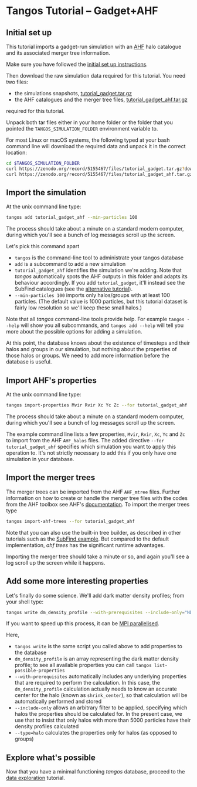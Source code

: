 Tangos Tutorial – Gadget+AHF
============================

Initial set up
--------------

This tutorial imports a gadget-run simulation with an [AHF](http://popia.ft.uam.es/AHF/Download.html)
halo catalogue and its associated merger tree information.

Make sure you have followed the [initial set up instructions](index.md).

Then download the raw simulation data
required for this tutorial. You need two files:

 - the simulations snapshots, [tutorial_gadget.tar.gz](https://zenodo.org/record/5155467/files/tutorial_gadget.tar.gz?download=1)
 - the AHF catalogues and the merger tree files, [tutorial_gadget_ahf.tar.gz](https://zenodo.org/record/5155467/files/tutorial_gadget_ahf.tar.gz?download=1)

required for this tutorial.

Unpack both tar files either in your home folder or the folder that you pointed the `TANGOS_SIMULATION_FOLDER` environment
variable to.

For most Linux or macOS systems, the following typed at your bash command line will download the required data and
unpack it in the correct location:

```bash
cd $TANGOS_SIMULATION_FOLDER
curl https://zenodo.org/record/5155467/files/tutorial_gadget.tar.gz?download=1 | tar -xz
curl https://zenodo.org/record/5155467/files/tutorial_gadget_ahf.tar.gz?download=1 | tar -xz
```

Import the simulation
---------------------

At the unix command line type:

```bash
tangos add tutorial_gadget_ahf --min-particles 100
```

The process should take about a minute on a standard modern computer, during which you'll see a bunch of log messages
scroll up the screen.

 Let's pick this command apart

  * `tangos` is the command-line tool to administrate your tangos database
  * `add` is a subcommand to add a new simulation
  * `tutorial_gadget_ahf` identifies the simulation we're adding. Note that _tangos_ automatically spots the
    AHF outputs in this folder and adapts its behaviour accordingly. If you add `tutorial_gadget`, it'll instead
    see the SubFind catalogues (see the [alternative tutorial](first_steps_gadget+subfind.md)).
  * `--min-particles 100` imports only halos/groups with at least 100 particles.
  (The default value is 1000 particles, but this tutorial dataset is fairly low resolution so we'll keep these small halos.)


Note that all _tangos_ command-line tools provide help. For example `tangos --help` will show you all subcommands, and `tangos add --help` will tell you more about the possible options for adding a simulation.

At this point, the database knows about the existence of timesteps and their halos and groups in our simulation, but nothing about the properties of those halos or groups. We need to add more information before the database is useful.


Import AHF's properties
---------------------------

At the unix command line type:

```bash
tangos import-properties Mvir Rvir Xc Yc Zc --for tutorial_gadget_ahf
```

The process should take about a minute on a standard modern computer, during which you'll see a bunch of log messages scroll up the screen.

The example command line lists a few properties, `Mvir`, `Rvir`, `Xc`, `Yc` and `Zc` to import from
the AHF `AHF_halos` files. The added directive
`--for tutorial_gadget_ahf` specifies which simulation you want to apply this operation to. It's not strictly
necessary to add this if you only have one simulation in your database.

Import the merger trees
-------------------------

The merger trees can be imported from the AHF `AHF_mtree` files. Further information on how to create or handle the merger tree files with
the codes from the AHF toolbox see AHF's [documentation](http://popia.ft.uam.es/AHF/Download.html). To import the merger trees type

```bash
tangos import-ahf-trees --for tutorial_gadget_ahf
```

Note that you can also use the built-in tree builder, as described in other tutorials such as the
[SubFind example](first_steps_gadget+subfind.md). But compared to the default implementation, _ahf
trees_ has the significant runtime advantages.

Importing the merger tree should take a minute or so,  and again you'll see a log scroll
up the screen while it happens.


Add some more interesting properties
------------------------------------

Let's finally do some science. We'll add dark matter density profiles; from your shell type:

```bash
tangos write dm_density_profile --with-prerequisites --include-only="NDM()>5000" --type=halo --for tutorial_gadget_ahf
```

If you want to speed up this process, it can be [MPI parallelised](mpi.md).

Here,
 * `tangos write` is the same script you called above to add properties to the database
 * `dm_density_profile` is an array representing the dark matter density profile; to see all available properties
   you can call `tangos list-possible-properties`
 * `--with-prerequisites` automatically includes  any underlying properties that are required to perform the calculation. In this case,
   the `dm_density_profile` calculation actually needs to know an accurate center for the halo (known as `shrink_center`),
   so that calculation will be automatically performed and stored
 * `--include-only` allows an arbitrary filter to be applied, specifying which halos the properties should be calculated
   for. In the present case, we use that to insist that only halos with more than 5000 particles have their density profiles
   calculated
 * `--type=halo` calculates the properties only for halos (as opposed to groups)



Explore what's possible
-----------------------

Now that you have a minimal functioning _tangos_ database, proceed to the [data exploration](data_exploration.md) tutorial.
